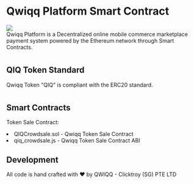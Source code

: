 # Qwiqq Platform Smart Contract
<img src="https://qwiqq.com/images/qwiqq-logo-100.png"><br>
Qwiqq Platform is a Decentralized online mobile commerce marketplace payment system powered by the Ethereum network through Smart Contracts.
# <h2>QIQ Token Standard</h2>
Qwiqq Token "QIQ" is compliant with the ERC20 standard.
# <h2>Smart Contracts</h2>
Token Sale Contract:
<li>QIQCrowdsale.sol - Qwiqq Token Sale Contract</li>
<li>qiq_crowdsale.js - Qwiqq Token Sale Contract ABI</li>
<h2>Development</h2>
All code is hand crafted with ❤️ by QWIQQ - Clicktroy (SG) PTE LTD
